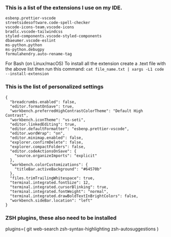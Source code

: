 ### This is a list of the extensions I use on my IDE.

```
esbenp.prettier-vscode
streetsidesoftware.code-spell-checker
vscode-icons-team.vscode-icons
bradlc.vscode-tailwindcss
styled-components.vscode-styled-components
dbaeumer.vscode-eslint
ms-python.python
ms-python.debugpy
formulahendry.auto-rename-tag
```

For Bash (on Linux/macOS)
To install all the extension create a .text file with the above list then run this command:
`cat file_name.txt | xargs -L1 code --install-extension`

### This is the list of personalized settings

```
{
  "breadcrumbs.enabled": false,
  "editor.formatOnSave": true,
  "workbench.preferredHighContrastColorTheme": "Default High Contrast",
  "workbench.iconTheme": "vs-seti",
  "editor.linkedEditing": true,
  "editor.defaultFormatter": "esbenp.prettier-vscode",
  "editor.wordWrap": "on",
  "editor.minimap.enabled": false,
  "explorer.confirmDelete": false,
  "explorer.compactFolders": false,
  "editor.codeActionsOnSave": {
    "source.organizeImports": "explicit"
  },
  "workbench.colorCustomizations": {
    "titleBar.activeBackground": "#64570b"
  },
  "files.trimTrailingWhitespace": true,
  "terminal.integrated.fontSize": 12,
  "terminal.integrated.cursorBlinking": true,
  "terminal.integrated.fontWeight": "normal",
  "terminal.integrated.drawBoldTextInBrightColors": false,
  "workbench.sideBar.location": "left"
}
```

### ZSH plugins, these also need to be installed

plugins=(
    git
    web-search
    zsh-syntax-highlighting
    zsh-autosuggestions
    )


